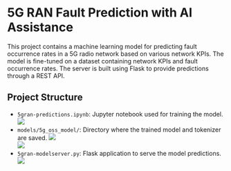 # 5G RAN Fault Prediction with AI Assistance

This project contains a machine learning model for predicting fault occurrence rates in a 5G radio network based on various network KPIs. The model is fine-tuned on a dataset containing network KPIs and fault occurrence rates. The server is built using Flask to provide predictions through a REST API.

## Project Structure

- `5gran-predictions.ipynb`: Jupyter notebook used for training the model.
![](https://raw.githubusercontent.com/fenar/etc-ai-wrx/main/5gnetops/data/5gdatasetsnapshot.png)<br>
- `models/5g_oss_model/`: Directory where the trained model and tokenizer are saved.
![](https://raw.githubusercontent.com/fenar/etc-ai-wrx/main/5gnetops/data/trainingresults200K.png)<br>
![](https://raw.githubusercontent.com/fenar/etc-ai-wrx/main/5gnetops/data/evalresults200K.png)<br>
- `5gran-modelserver.py`: Flask application to serve the model predictions.
![](https://raw.githubusercontent.com/fenar/etc-ai-wrx/main/5gnetops/data/testresults.png)<br>

